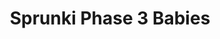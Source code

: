 ---
slug: sprunki-phase-3-babies
title: Sprunki Phase 3 Babies
description: "Sprunki Phase 3 Babies is an exciting online game. Play for free directly in your browser!"
icon: /images/popular_mods/Sprunki Phase 3 Babies.png
url: https://wowtbc.net/sprunkin/sprunki-phase-3-babies/index.html
previewImage: /images/popular_mods/Sprunki Phase 3 Babies.png
type: popular mods

# SEO配置
seo:
  title: "Sprunki Phase 3 Babies - Play Free Online Game | Fun Browser Games"
  description: "Sprunki Phase 3 Babies - Play this fun online game for free in your browser. No download required!"
  ogImage: "/images/popular_mods/Sprunki Phase 3 Babies.png"
  keywords: "sprunki-phase-3-babies, online game, browser game, free game, popular mods game, play online"

videoUrls:
  - https://www.youtube.com/embed/example1
  - https://www.youtube.com/embed/example2

whyPlay:
  title: "Why Play Sprunki Phase 3 Babies?"
  items:
    - "Immersive Gameplay: Sprunki Phase 3 Babies offers an engaging and immersive gaming experience that will keep you entertained for hours"
    - "Challenging Levels: Test your skills with increasingly difficult challenges and obstacles"
    - "Beautiful Graphics: Enjoy stunning visuals and smooth animations that bring the game world to life"
    - "Regular Updates: New content and features are added regularly to keep the game fresh and exciting"
    - "Free to Play: Experience all the fun without spending a penny"
    - "Community Features: Connect with other players, share strategies, and compete for high scores"
    - "Cross-Platform: Play on any device with a web browser, no downloads required"

features:
  title: "Key Features of Sprunki Phase 3 Babies"
  image: "/images/popular_mods/Sprunki Phase 3 Babies.png"
  items:
    - "Intuitive Controls: Easy to learn controls make Sprunki Phase 3 Babies accessible for players of all skill levels"
    - "Multiple Game Modes: Enjoy various gameplay options that provide different challenges and experiences"
    - "Character Customization: Personalize your gaming experience with unique characters and items"
    - "Achievement System: Complete special tasks to earn rewards and recognition"
    - "Leaderboards: Compete with players worldwide and see who can achieve the highest scores"

characteristics:
  title: "Game Characteristics"
  image: "/images/popular_mods/Sprunki Phase 3 Babies.png"
  items:
    - "Genre: Popular mods game with elements of strategy and skill"
    - "Difficulty: Suitable for both casual gamers and those seeking a challenge"
    - "Play Time: Quick sessions or extended gameplay, depending on your preference"
    - "Art Style: Vibrant and engaging visuals that enhance the gaming experience"
    - "Sound Design: Immersive audio that complements the gameplay perfectly"

info: "Sprunki Phase 3 Babies is an exciting online game that offers players a unique and engaging gaming experience. With its intuitive controls, stunning visuals, and challenging gameplay, Sprunki Phase 3 Babies provides hours of entertainment for players of all ages and skill levels. Whether you're looking for a quick gaming session during a break or an extended play session, Sprunki Phase 3 Babies delivers an immersive experience that will keep you coming back for more. The game features multiple levels of increasing difficulty, ensuring that players are constantly challenged as they progress. With regular updates adding new content and features, Sprunki Phase 3 Babies remains fresh and exciting, providing endless entertainment options for its growing community of players."

howToPlayIntro: "Welcome to Sprunki Phase 3 Babies! This guide will walk you through the basics and help you master the game. Whether you're a beginner or looking to improve your skills, these tips and instructions will enhance your gaming experience."

howToPlaySteps:
  - title: "Getting Started"
    description: "Begin your Sprunki Phase 3 Babies adventure by familiarizing yourself with the controls. Use your keyboard or mouse to navigate through the game interface. The tutorial will guide you through the basic mechanics and help you understand the objectives."
  - title: "Understanding the Objectives"
    description: "In Sprunki Phase 3 Babies, your main goal is to progress through levels by completing specific objectives. Each level presents unique challenges that require different strategies and approaches."
  - title: "Mastering the Controls"
    description: "Practice using the controls to improve your precision and reaction time. Sprunki Phase 3 Babies requires quick reflexes and strategic thinking to overcome obstacles and defeat opponents."
  - title: "Utilizing Power-ups"
    description: "Collect power-ups throughout the game to enhance your abilities and overcome difficult challenges. Each power-up offers unique advantages that can be crucial for success."
  - title: "Developing Strategies"
    description: "As you progress in Sprunki Phase 3 Babies, develop effective strategies for different scenarios. Analyze patterns, anticipate challenges, and adapt your approach to maximize your performance."

faq:
  title: "Frequently Asked Questions about Sprunki Phase 3 Babies"
  items:
    - question: "Is Sprunki Phase 3 Babies free to play?"
      answer: "Yes, Sprunki Phase 3 Babies is completely free to play directly in your web browser. No downloads or purchases are required to enjoy the full game experience."
    - question: "Can I play Sprunki Phase 3 Babies on mobile devices?"
      answer: "Yes, Sprunki Phase 3 Babies is optimized for both desktop and mobile play. You can enjoy the game on any device with a web browser and internet connection."
    - question: "Are there any in-game purchases?"
      answer: "While Sprunki Phase 3 Babies is free to play, there may be optional in-game purchases available for cosmetic items or additional features that don't affect core gameplay."
    - question: "How often is Sprunki Phase 3 Babies updated?"
      answer: "The developers regularly update Sprunki Phase 3 Babies with new content, features, and improvements based on player feedback and game performance."
    - question: "Can I play Sprunki Phase 3 Babies offline?"
      answer: "Currently, Sprunki Phase 3 Babies requires an internet connection to play as it's a browser-based online game."
    - question: "Is Sprunki Phase 3 Babies suitable for children?"
      answer: "Yes, Sprunki Phase 3 Babies is designed to be family-friendly and suitable for players of all ages."
    - question: "How do I report bugs or issues?"
      answer: "If you encounter any problems while playing Sprunki Phase 3 Babies, you can report them through the game's support page or contact the developers directly through their website."
    - question: "Still Have Questions?"
      answer: "If you have additional questions about Sprunki Phase 3 Babies that aren't covered in this FAQ, please visit our support center or contact our customer service team for assistance."
---